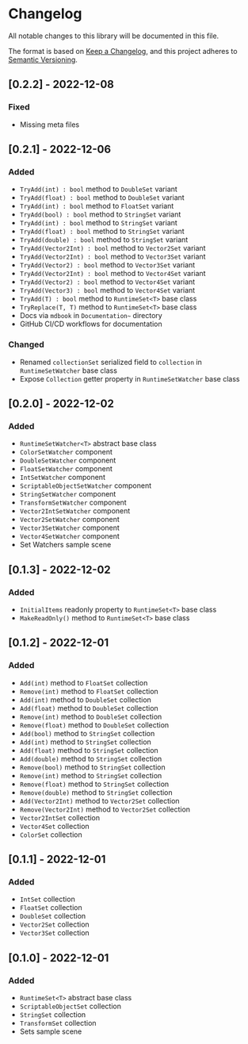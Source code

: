 # Changelog
All notable changes to this library will be documented in this file.

The format is based on [Keep a Changelog](https://keepachangelog.com/en/1.0.0/),
and this project adheres to [Semantic Versioning](https://semver.org/spec/v2.0.0.html).

## [0.2.2] - 2022-12-08

### Fixed

- Missing meta files

## [0.2.1] - 2022-12-06

### Added

- `TryAdd(int) : bool` method to `DoubleSet` variant
- `TryAdd(float) : bool` method to `DoubleSet` variant
- `TryAdd(int) : bool` method to `FloatSet` variant
- `TryAdd(bool) : bool` method to `StringSet` variant
- `TryAdd(int) : bool` method to `StringSet` variant
- `TryAdd(float) : bool` method to `StringSet` variant
- `TryAdd(double) : bool` method to `StringSet` variant
- `TryAdd(Vector2Int) : bool` method to `Vector2Set` variant
- `TryAdd(Vector2Int) : bool` method to `Vector3Set` variant
- `TryAdd(Vector2) : bool` method to `Vector3Set` variant
- `TryAdd(Vector2Int) : bool` method to `Vector4Set` variant
- `TryAdd(Vector2) : bool` method to `Vector4Set` variant
- `TryAdd(Vector3) : bool` method to `Vector4Set` variant
- `TryAdd(T) : bool` method to `RuntimeSet<T>` base class
- `TryReplace(T, T)` method to `RuntimeSet<T>` base class
- Docs via `mdbook` in `Documentation~` directory
- GitHub CI/CD workflows for documentation

### Changed

- Renamed `collectionSet` serialized field to `collection` in `RuntimeSetWatcher` base class
- Expose `Collection` getter property in `RuntimeSetWatcher` base class

## [0.2.0] - 2022-12-02

### Added

- `RuntimeSetWatcher<T>` abstract base class
- `ColorSetWatcher` component
- `DoubleSetWatcher` component
- `FloatSetWatcher` component
- `IntSetWatcher` component
- `ScriptableObjectSetWatcher` component
- `StringSetWatcher` component
- `TransformSetWatcher` component
- `Vector2IntSetWatcher` component
- `Vector2SetWatcher` component
- `Vector3SetWatcher` component
- `Vector4SetWatcher` component
- Set Watchers sample scene

## [0.1.3] - 2022-12-02

### Added

- `InitialItems` readonly property to `RuntimeSet<T>` base class
- `MakeReadOnly()` method to `RuntimeSet<T>` base class

## [0.1.2] - 2022-12-01

### Added

- `Add(int)` method to `FloatSet` collection
- `Remove(int)` method to `FloatSet` collection
- `Add(int)` method to `DoubleSet` collection
- `Add(float)` method to `DoubleSet` collection
- `Remove(int)` method to `DoubleSet` collection
- `Remove(float)` method to `DoubleSet` collection
- `Add(bool)` method to `StringSet` collection
- `Add(int)` method to `StringSet` collection
- `Add(float)` method to `StringSet` collection
- `Add(double)` method to `StringSet` collection
- `Remove(bool)` method to `StringSet` collection
- `Remove(int)` method to `StringSet` collection
- `Remove(float)` method to `StringSet` collection
- `Remove(double)` method to `StringSet` collection
- `Add(Vector2Int)` method to `Vector2Set` collection
- `Remove(Vector2Int)` method to `Vector2Set` collection
- `Vector2IntSet` collection
- `Vector4Set` collection
- `ColorSet` collection

## [0.1.1] - 2022-12-01

### Added

- `IntSet` collection
- `FloatSet` collection
- `DoubleSet` collection
- `Vector2Set` collection
- `Vector3Set` collection

## [0.1.0] - 2022-12-01

### Added

- `RuntimeSet<T>` abstract base class
- `ScriptableObjectSet` collection
- `StringSet` collection
- `TransformSet` collection
- Sets sample scene
